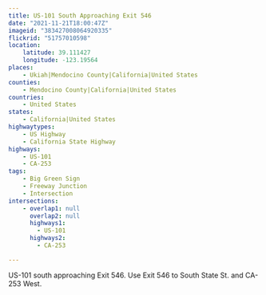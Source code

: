 ```yaml
---
title: US-101 South Approaching Exit 546
date: "2021-11-21T18:00:47Z"
imageid: "383427008064920335"
flickrid: "51757010598"
location:
    latitude: 39.111427
    longitude: -123.19564
places:
    - Ukiah|Mendocino County|California|United States
counties:
    - Mendocino County|California|United States
countries:
    - United States
states:
    - California|United States
highwaytypes:
    - US Highway
    - California State Highway
highways:
    - US-101
    - CA-253
tags:
    - Big Green Sign
    - Freeway Junction
    - Intersection
intersections:
    - overlap1: null
      overlap2: null
      highways1:
        - US-101
      highways2:
        - CA-253

---
```

US-101 south approaching Exit 546.  Use Exit 546 to South State St. and CA-253 West.